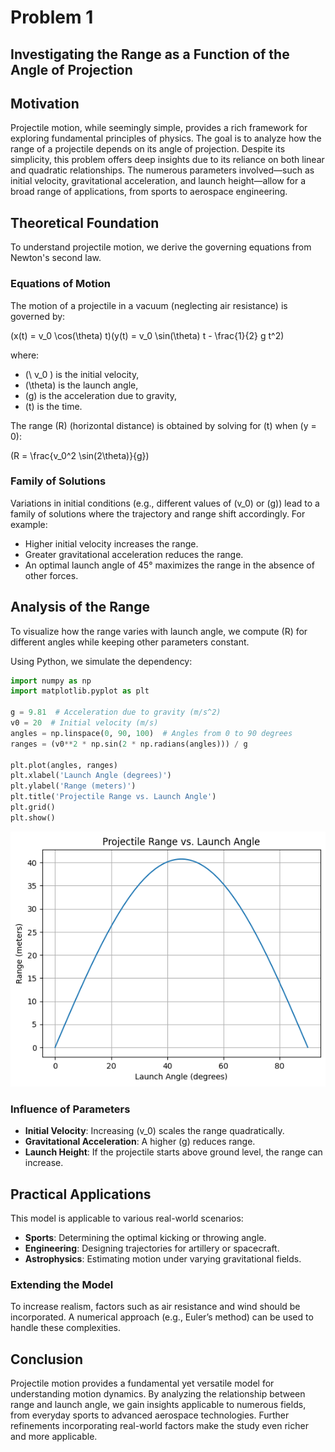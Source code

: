 # Problem 1

## Investigating the Range as a Function of the Angle of Projection

## Motivation

Projectile motion, while seemingly simple, provides a rich framework for exploring fundamental principles of physics. The goal is to analyze how the range of a projectile depends on its angle of projection. Despite its simplicity, this problem offers deep insights due to its reliance on both linear and quadratic relationships. The numerous parameters involved—such as initial velocity, gravitational acceleration, and launch height—allow for a broad range of applications, from sports to aerospace engineering.

## Theoretical Foundation

To understand projectile motion, we derive the governing equations from Newton's second law.

### Equations of Motion

The motion of a projectile in a vacuum (neglecting air resistance) is governed by:


\(x(t) = v_0 \cos(\theta) t\)\(y(t) = v_0 \sin(\theta) t - \frac{1}{2} g t^2\)

where:

- \(\ v_0 ) is the initial velocity,
- \(\theta\) is the launch angle,
- \(g\) is the acceleration due to gravity,
- \(t\) is the time.

The range \(R\) (horizontal distance) is obtained by solving for \(t\) when \(y = 0\):

\(R = \frac{v_0^2 \sin(2\theta)}{g}\)

### Family of Solutions

Variations in initial conditions (e.g., different values of \(v_0\) or \(g\)) lead to a family of solutions where the trajectory and range shift accordingly. For example:

- Higher initial velocity increases the range.
- Greater gravitational acceleration reduces the range.
- An optimal launch angle of 45° maximizes the range in the absence of other forces.

## Analysis of the Range

To visualize how the range varies with launch angle, we compute \(R\) for different angles while keeping other parameters constant.

Using Python, we simulate the dependency:

```python
import numpy as np
import matplotlib.pyplot as plt

g = 9.81  # Acceleration due to gravity (m/s^2)
v0 = 20  # Initial velocity (m/s)
angles = np.linspace(0, 90, 100)  # Angles from 0 to 90 degrees
ranges = (v0**2 * np.sin(2 * np.radians(angles))) / g

plt.plot(angles, ranges)
plt.xlabel('Launch Angle (degrees)')
plt.ylabel('Range (meters)')
plt.title('Projectile Range vs. Launch Angle')
plt.grid()
plt.show()
```

![alt text](image.png)

### Influence of Parameters

- **Initial Velocity**: Increasing \(v_0\) scales the range quadratically.
- **Gravitational Acceleration**: A higher \(g\) reduces range.
- **Launch Height**: If the projectile starts above ground level, the range can increase.

## Practical Applications

This model is applicable to various real-world scenarios:

- **Sports**: Determining the optimal kicking or throwing angle.
- **Engineering**: Designing trajectories for artillery or spacecraft.
- **Astrophysics**: Estimating motion under varying gravitational fields.

### Extending the Model

To increase realism, factors such as air resistance and wind should be incorporated. A numerical approach (e.g., Euler’s method) can be used to handle these complexities.

## Conclusion

Projectile motion provides a fundamental yet versatile model for understanding motion dynamics. By analyzing the relationship between range and launch angle, we gain insights applicable to numerous fields, from everyday sports to advanced aerospace technologies. Further refinements incorporating real-world factors make the study even richer and more applicable.

